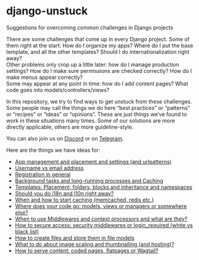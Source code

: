 # django-unstuck
Suggestions for overcoming common challenges in Django projects

There are some challenges that come up in every Django project. Some of them right at the start: How do I organize my
apps?  Where do I put the base template, and all the other templates? Should I do internationalization right away?  
Other problems only crop up a little later: how do I manage production settings? How do I make sure permissions are
checked correctly? How do I make menus appear correctly?  
Some may appear at any point in time: how do I add content pages? What code goes into models/controllers/views?

In this repository, we try to find ways to get unstuck from these challenges. Some people may call the things we do here
“best practices” or “patterns” or “recipes” or “ideas” or “opinions”.  These are just things we’ve found to work in
these situations many times. Some of our solutions are more directly applicable, others are more guideline-style.

You can also join us on [Discord](https://discord.gg/bUsu9B6Ek6) or on [Telegram](https://t.me/djangoRhein).

Here are the things we have ideas for:

[comment]: <> ( * [Splitting settings: local, dev, testing and production]&#40;docs/settings.md&#41;)

 * [App management and placement and settings (and urlpatterns)](docs/app-management.md)
 * [Username vs email address](docs/username.md)
 * [Registration in general](docs/registration.md)
 * [Background tasks and long-running processes and Caching](docs/background-tasks.md)
 * [Templates: Placement, folders, blocks and inheritance and namespaces](docs/templates.md)
 * [Should you do i18n and l10n right away?](docs/i18n.md)
 * [When and how to start caching (memcached, redis etc.)](docs/caching.md)
 * [Where does your code go: models, views or managers or somewhere else?](docs/where-does-the-code-go.md)
 * [When to use Middlewares and context processors and what are they?](docs/middleware.md)
 * [How to secure access: security middlewares or login_required (white vs black list)](docs/secure-access.md)
 * [How to create files and store them in file models](docs/files.md)
 * [What to do about image scaling and thumbnailing (and hosting)?](docs/images.md)
 * [How to serve content: coded pages, flatpages or Wagtail?](docs/flatpages.md)
